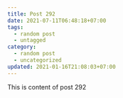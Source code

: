 ```yaml
---
title: Post 292
date: 2021-07-11T06:48:18+07:00
tags:
  - random post
  - untagged
category:
  - random post
  - uncategorized
updated: 2021-01-16T21:08:03+07:00
---
```

This is content of post 292